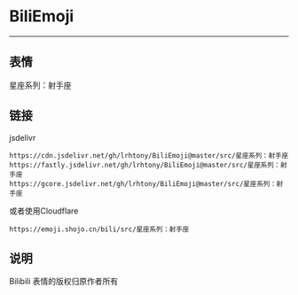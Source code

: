 # BiliEmoji
---
## 表情
星座系列：射手座
## 链接
jsdelivr
```
https://cdn.jsdelivr.net/gh/lrhtony/BiliEmoji@master/src/星座系列：射手座
https://fastly.jsdelivr.net/gh/lrhtony/BiliEmoji@master/src/星座系列：射手座
https://gcore.jsdelivr.net/gh/lrhtony/BiliEmoji@master/src/星座系列：射手座
```
或者使用Cloudflare
```
https://emoji.shojo.cn/bili/src/星座系列：射手座
```
## 说明
Bilibili 表情的版权归原作者所有
